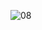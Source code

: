![08](https://github.com/kanoksiriboonkam/03376836-OOP-2566-Lab-03/assets/144196048/abed1242-eeb6-4cbc-9911-451d8e850c1b)
